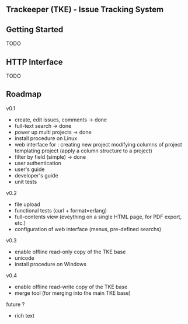
Trackeeper (TKE) - Issue Tracking System
----------------------------------------

Getting Started
---------------
TODO

HTTP Interface
--------------
TODO


Roadmap
-------

v0.1
- create, edit issues, comments -> done
- full-text search              -> done
- power up multi projects       -> done
- install procedure on Linux
- web interface for :
    creating new project
    modifying columns of project
    templating project (apply a column structure to a project)
- filter by field (simple) -> done
- user authentication
- user's guide
- developer's guide
- unit tests

v0.2
- file upload
- functional tests (curl + format=erlang)
- full-contents view (eveything on a single HTML page, for PDF export, etc.)
- configuration of web interface (menus, pre-defined searchs)

v0.3
- enable offline read-only copy of the TKE base
- unicode
- install procedure on Windows

v0.4
- enable offline read-write copy of the TKE base
- merge tool (for merging into the main TKE base)


future ?
- rich text





